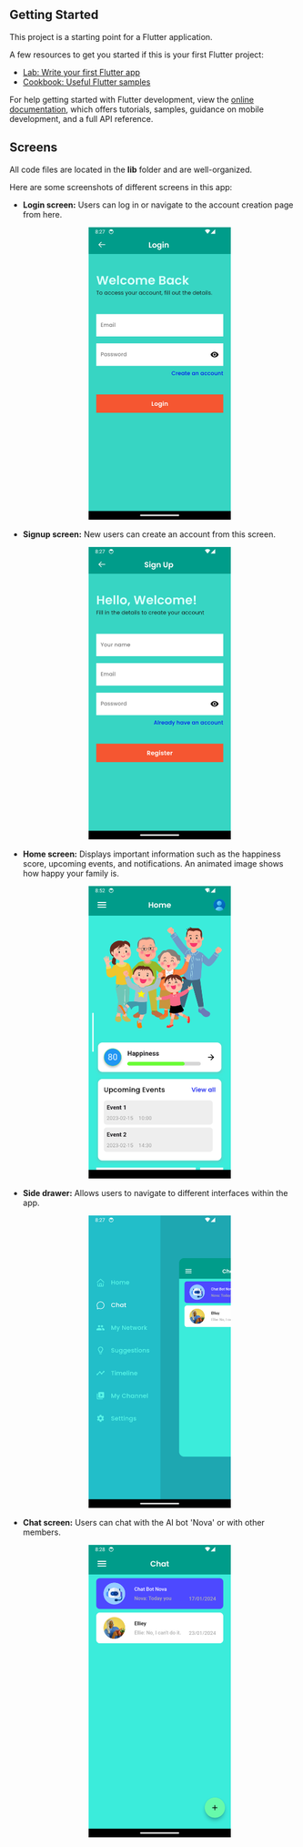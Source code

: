 
## Getting Started

This project is a starting point for a Flutter application.

A few resources to get you started if this is your first Flutter project:

- [Lab: Write your first Flutter app](https://docs.flutter.dev/get-started/codelab)
- [Cookbook: Useful Flutter samples](https://docs.flutter.dev/cookbook)

For help getting started with Flutter development, view the
[online documentation](https://docs.flutter.dev/), which offers tutorials,
samples, guidance on mobile development, and a full API reference.

## Screens
All code files are located in the **lib** folder and are well-organized.

Here are some screenshots of different screens in this app:
- **Login screen:**
    Users can log in or navigate to the account creation page from here.
  <p align="center">
  <img src="/images/4.png" alt="4" width="250"/>
  </p>
- **Signup screen:**
   New users can create an account from this screen.
  <p align="center">
  <img src="/images/5.png" alt="5" width="250"/>
  </p>
- **Home screen:**
  Displays important information such as the happiness score, upcoming events, and notifications. An animated image shows how happy your family is.
  <p align="center">
  <img src="/images/16.png" alt="16" width="250"/>
  </p>
- **Side drawer:**
  Allows users to navigate to different interfaces within the app.
  <p align="center">
  <img src="/images/6.png" alt="6" width="250"/>
  </p>
- **Chat screen:**
  Users can chat with the AI bot 'Nova' or with other members.
  <p align="center">
  <img src="/images/7.png" alt="7" width="250"/>
  <img src="/images/8.png" alt='8" width="250"/>
  </p>
- **My Network screen:**
  Displays the network hierarchy of your relationships with other people.
  <p align="center">
  <img src="/images/9.png" alt="9" width="250"/>
  <img src="/images/10.png" alt="10" width="250"/>
  </p>
- **Suggestions screen:**
  Lists all suggestions for improving your family bonds.
  <p align="center">
  <img src="/images/11.png" alt="11" width="250"/>
  <img src="/images/12.png" alt="12" width="250"/>
  </p>
  - **Timeline screen:**
  Users can create events and reminders on this timeline. Families can also arrange events with other families to broaden their relationships.
  <p align="center">
  <img src="/images/17.png" alt="17" width="250"/>
  </p>
   - **My Channel screen:**
   Families or groups can create channels to share their happy moments with others. They can receive feedback, likes, and comments on short videos or posts.
  <p align="center">
  <img src="/images/19.png" alt="19" width="250"/>
  </p>
  - **Settings screen:**
  All necessary settings are available here.
  <p align="center">
  <img src="/images/18.png" alt="1" width="250"/>
  </p>
  
> Reference: To build this app, I referred to the JobHub App (jobhub_job-app-with-nodejs-api_dbestech), created by dbestech.
